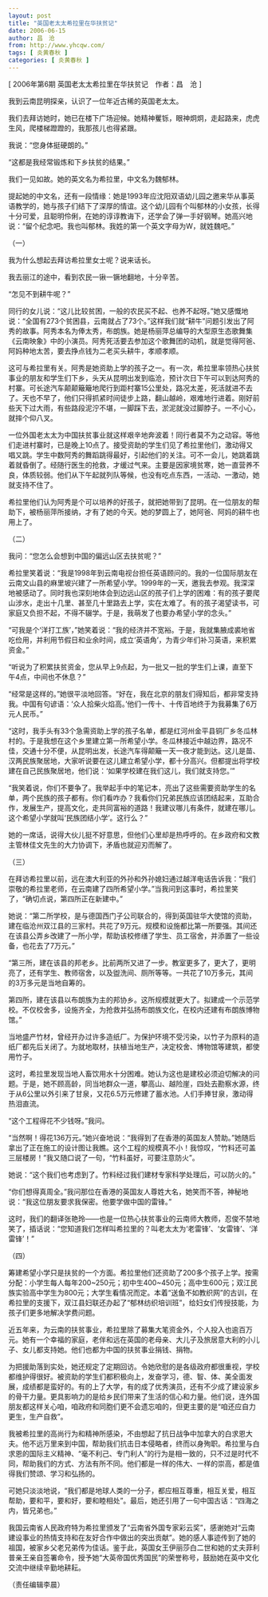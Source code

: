 ```yaml
---
layout: post
title: "英国老太太希拉里在华扶贫记"
date: 2006-06-15
author: 昌　沧
from: http://www.yhcqw.com/
tags: [ 炎黄春秋 ]
categories: [ 炎黄春秋 ]
---
```



[ 2006年第6期 英国老太太希拉里在华扶贫记　作者：昌　沧 ]

我到云南昆明探亲，认识了一位年近古稀的英国老太太。

我们去拜访她时，她已在楼下广场迎候。她精神矍铄，眼神炯炯，走起路来，虎虎生风，爬楼梯蹬蹬的，我那孩儿也得紧跟。

我说：“您身体挺硬朗的。”

“这都是我经常锻炼和下乡扶贫的结果。”

我们一见如故。她的英文名为希拉里，中文名为魏郁林。


提起她的中文名，还有一段情缘：她是1993年应沈阳双语幼儿园之邀来华从事英语教学的，她与孩子们结下了深厚的情谊。这个幼儿园有个叫郁林的小女孩，长得十分可爱，且聪明伶俐，在她的谆谆教诲下，还学会了弹一手好钢琴。她高兴地说：“留个纪念吧。我也叫郁林。我姓的第一个英文字母为W，就姓魏吧。”

（一）

我为什么想起去拜访希拉里女士呢？说来话长。

我去丽江的途中，看到农民一锹一镢地翻地，十分辛苦。

“怎见不到耕牛呢？”


同行的女儿说：“这儿比较贫困，一般的农民买不起、也养不起呀。”她又感慨地说：“全国有273个贫困县，云南就占了73个。”这样我们就“耕牛”问题引发出了阿秀的故事。阿秀本名为俸太秀，布朗族。她是杨丽萍总编导的大型原生态歌舞集《云南映象》中的小演员。阿秀死活要去参加这个歌舞团的动机，就是觉得阿爸、阿妈种地太苦，要去挣点钱为二老买头耕牛，孝顺孝顺。


这可与希拉里有关。阿秀是她资助上学的孩子之一。有一次，希拉里率领热心扶贫事业的朋友和学生们下乡，头天从昆明出发到临沧，预计次日下午可以到达阿秀的村寨。可长途汽车颠颠簸簸地爬行到距村寨15公里处，路况太差，死活就进不去了。天也不早了，他们只得抓紧时间徒步上路，翻山越岭，艰难地行进着。刚好前些天下过大雨，有些路段泥泞不堪，一脚踩下去，淤泥就没过脚脖子。一不小心，就摔个仰八叉。


一位外国老太太为中国扶贫事业就这样艰辛地奔波着！同行者莫不为之动容。等他们走进村寨时，已是晚上10点了。接受资助的学生们见了希拉里他们，激动得又唱又跳。学生中数阿秀的舞蹈跳得最好，引起他们的关注。可不一会儿，她跳着跳着就昏倒了。经随行医生的抢救，才缓过气来。主要是因家境贫寒，她一直营养不良，体质较弱。他们从下午起就列队等候，也没有吃点东西，一活动、一激动，她就支持不住了。

希拉里他们认为阿秀是个可以培养的好孩子，就把她带到了昆明。在一位朋友的帮助下，被杨丽萍所接纳，才有了她的今天。她的梦圆上了，她阿爸、阿妈的耕牛也用上了。

（二）

我问：“您怎么会想到中国的偏远山区去扶贫呢？”


希拉里笑着说：“我是1998年到云南电视台担任英语顾问的。我的一位国际朋友在云南文山县的麻里坡兴建了一所希望小学。1999年的一天，邀我去参观。我深深地被感动了。同时我也深刻地体会到边远山区的孩子们上学的困难：有的孩子要爬山涉水，走出十几里、甚至几十里路去上学，实在太难了。有的孩子渴望读书，可家庭又负担不起，不得不辍学。于是，我萌发了也要办希望小学的念头。”


“可我是个‘洋打工族’，”她笑着说：“我的经济并不宽裕。于是，我就集腋成裘地省吃俭用，并利用节假日和业余时间，成立‘英语角’，为青少年们补习英语，来积累资金。”

“听说为了积累扶贫资金，您从早上9点起，为一批又一批的学生们上课，直至下午4点，中间也不休息？”


“经常是这样的。”她很平淡地回答。“好在，我在北京的朋友们得知后，都非常支持我。中国有句谚语：‘众人拾柴火焰高。’他们一传十、十传百地终于为我募集了6万元人民币。”


“这时，我手头有33个急需资助上学的孩子名单，都是红河州金平县铜厂乡冬瓜林村的。于是我想在这个乡里建立第一所希望小学。冬瓜林接近中越边界，路况不佳，交通十分不便，从昆明出发，长途汽车得颠簸一天一夜才能到达。这儿是苗、汉两民族聚居地，大家听说要在这儿建立希望小学，都十分高兴。但都提出将学校建在自己民族聚居地，他们说：‘如果学校建在我们这儿，我们就支持您。’”


“我笑着说，你们不要争了。我举起手中的笔记本，亮出了这些需要资助学生的名单，两个民族的孩子都有。你们看咋办？我看你们兄弟民族应该团结起来，互助合作，发展生产，提高文化，走共同富裕的道路！我建议哪儿有条件，就建在哪儿。这个希望小学就叫‘民族团结小学’。这行么？”

她的一席话，说得大伙儿挺不好意思，但他们心里却是热呼呼的。在乡政府和文教主管林佳文先生的大力协调下，矛盾也就迎刃而解了。

（三）


在拜访希拉里以前，远在澳大利亚的外孙和外孙媳妇通过越洋电话告诉我：“我们崇敬的希拉里老师，在云南建了四所希望小学。”当我问到这事时，希拉里笑了，“确切点说，第四所正在新建中。”


她说：“第二所学校，是与德国西门子公司联合的，得到英国驻华大使馆的资助，建在临沧州双江县的三家村。共花了9万元。规模和设施都比第一所要强。其间还在该县公弄乡改建了一所小学，帮助该校修缮了学生、员工宿舍，并添置了一些设备，也花去了7万元。”


“第三所，建在该县的邦老乡。比前两所又进了一步。教室更多了，更大了，更明亮了，还有学生、教师宿舍，以及盥洗间、厕所等等。一共花了10万多元，其间的3万多元是当地自筹的。

第四所，建在该县以布朗族为主的邦协乡。这所规模就更大了。拟建成一个示范学校。不仅校舍多，设施齐全，为抢救并弘扬布朗族文化，在校内还建有布朗族博物馆。”

当地盛产竹材，曾经开办过许多造纸厂。为保护环境不受污染，以竹子为原料的造纸厂都先后关闭了。为就地取材，扶植当地生产，决定校舍、博物馆等建筑，都使用竹子。


这时，希拉里发现当地人畜饮用水十分困难。她认为这也是建校必须迫切解决的问题。于是，她不顾高龄，同当地群众一道，攀高山、越险崖，四处去勘察水源，终于从6公里以外引来了甘泉，又花6.5万元修建了蓄水池。人们手捧甘泉，激动得热泪直流。

“这个工程得花不少钱呀。”我问。


“当然啊！得花136万元。”她兴奋地说：“我得到了在香港的英国友人赞助。”她随后拿出了正在施工的设计图让我瞧。这个工程的规模真不小！我惊叹，“竹料还可盖三层楼房！”我又随口说了一句，“竹料虽好，可要注意防火”。

她说：“这个我们也考虑到了。竹料经过我们建材专家科学处理后，可以防火的。”

“你们想得真周全。”我问那位在香港的英国友人尊姓大名，她笑而不答，神秘地说：“我这位朋友要求我保密。他要学做中国的雷锋。”


这时，我们的翻译张艳玲——也是一位热心扶贫事业的云南师大教师，忍俊不禁地笑了，插话说：“您知道我们怎样叫希拉里的？叫老太太为‘老雷锋’、‘女雷锋’、‘洋雷锋’！”

（四）


筹建希望小学只是扶贫的一个方面。希拉里他们还资助了200多个孩子上学。按需分配：小学生每人每年200~250元；初中生400~450元；高中生600元；双江民族实验高中学生为800元；大学生看情况而定。本着“送鱼不如教织网”的古训，在希拉里的支援下，双江县妇联还办起了“郁林纺织培训班”，给妇女们传授技能，为孩子们更多地解决学费问题。


近五年来，为云南的扶贫事业，希拉里除了募集大笔资金外，个人投入也逾百万元。她有一个幸福的家庭，老伴和远在英国的老母亲、大儿子及旅居意大利的小儿子、女儿都支持她。他们也都为中国的扶贫事业捐钱、捐物。


为把援助落到实处，她还规定了定期回访。令她欣慰的是各级政府都很重视，学校都维护得很好。被资助的学生们都积极向上，发奋学习，德、智、体、美全面发展，成绩都是蛮好的。有的上了大学，有的成了优秀演员，还有不少成了建设家乡的骨干力量。更具影响力的是给乡民们带来了生活的信心和力量。他们说，连外国朋友都这样关心咱，咱政府和同胞们更不会遗忘咱的，但更主要的是“咱还应自力更生，生产自救”。


我被希拉里的高尚行为和精神所感染，不由想起了抗日战争中加拿大的白求恩大夫。他不远万里来到中国，帮助我们抗击日本侵略者，终而以身殉职。希拉里与白求恩的国际主义精神、“毫不利己、专门利人”的行为是相一致的，只不过是时代不同，帮助我们的方式、方法有所不同。他们都是一样的伟大、一样的崇高，都是值得我们赞颂、学习和弘扬的。


可她只淡淡地说，“我们都是地球人类的一分子，都应相互尊重，相互关爱，相互帮助，要和平，要和好，要和睦相处”。最后，她还引用了一句中国古话：“四海之内，皆兄弟也。”


我国云南省人民政府特为希拉里颁发了“云南省外国专家彩云奖”，感谢她对“云南建设事业的热情支持和在友好合作中做出的突出贡献”。她的感人事迹传到了她的祖国，被家乡父老兄弟传为佳话。鉴于此，英国女王伊丽莎白二世和她的丈夫菲利普亲王亲自签署命令，授予她“大英帝国优秀国民”的荣誉称号，鼓励她在英中文化交流中继续辛勤地耕耘。

（责任编辑李晨）


